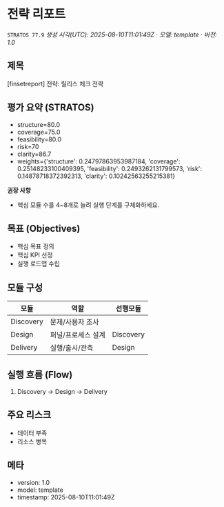# 전략 리포트  
`STRATOS 77.9`
*생성 시각(UTC): 2025-08-10T11:01:49Z · 모델: template · 버전: 1.0*

## 제목
[finsetreport] 전략: 릴리스 체크 전략

## 평가 요약 (STRATOS)
- structure=80.0
- coverage=75.0
- feasibility=80.0
- risk=70
- clarity=86.7
- weights={'structure': 0.24797863953987184, 'coverage': 0.25148233100409395, 'feasibility': 0.2493262131799573, 'risk': 0.14878718372392313, 'clarity': 0.10242563255215381}

**권장 사항**
- 핵심 모듈 수를 4~8개로 늘려 실행 단계를 구체화하세요.

## 목표 (Objectives)
- 핵심 목표 정의
- 핵심 KPI 선정
- 실행 로드맵 수립

## 모듈 구성
| 모듈 | 역할 | 선행모듈 |
|---|---|---|
| Discovery | 문제/사용자 조사 |  |
| Design | 퍼널/프로세스 설계 | Discovery |
| Delivery | 실행/출시/관측 | Design |

## 실행 흐름 (Flow)
1. Discovery → Design → Delivery

## 주요 리스크
- 데이터 부족
- 리소스 병목

## 메타
- version: 1.0
- model: template
- timestamp: 2025-08-10T11:01:49Z